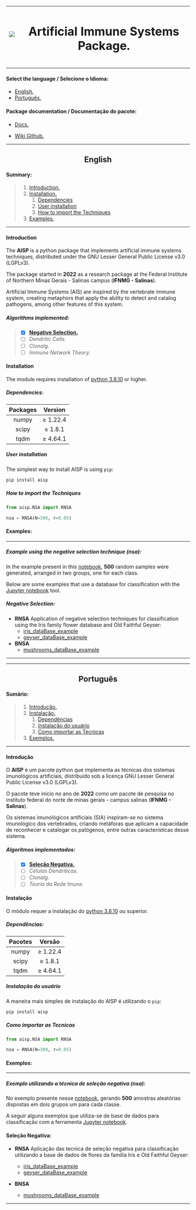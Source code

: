 <div align = center> 

|    <img src='https://ais-package.github.io/assets/images/logo-7b415c6841a3ed8a760eff38ecd996b8.svg'/>   |     <h1 class='text-title' align=center>**Artificial Immune Systems Package.**</h1>  |
|:-------------:|:-------------:|

</div>

---

#### Select the language / Selecione o Idioma:

<div class='language-options'>

* [English.](#english)
* [Português.](#português)

</div>

#### Package documentation / Documentação do pacote:

* [Docs.](https://ais-package.github.io/docs/intro)

* [Wiki Github.](https://github.com/AIS-Package/aisp/wiki)

---

<section id='english'>
<div align = center> 

## English

</div>

#### Summary:

> 1. [Introduction.](#introduction)
> 2. [Installation.](#installation)
>    1. [Dependencies](#dependencies)
>    2. [User installation](#user-installation)
>    3. [How to import the Techniques](#how-to-import-the-techniques)
> 3. [Examples.](#examples)

---
<section id='introduction'>

#### Introduction

The **AISP** is a python package that implements artificial immune systems techniques, distributed under the GNU Lesser General Public License v3.0 (LGPLv3).

The package started in **2022** as a research package at the Federal Institute of Northern Minas Gerais - Salinas campus (**IFNMG - Salinas**).


Artificial Immune Systems (AIS) are inspired by the vertebrate immune system, creating metaphors that apply the ability to detect and catalog pathogens, among other features of this system.

##### Algorithms implemented:

> - [x] [**Negative Selection.**](https://ais-package.github.io/docs/aisp-techniques/Negative%20Selection/)
> - [ ] *Dendritic Cells.*
> - [ ] *Clonalg.*
> - [ ] *Immune Network Theory.*

</section>

<section id='installation'>

#### **Installation**

The module requires installation of [python 3.8.10](https://www.python.org/downloads/) or higher.

<section id='dependencies'>

##### **Dependencies:**
<div align = center> 


|    Packages   |     Version   |
|:-------------:|:-------------:|
|    numpy      |    ≥ 1.22.4   |
|    scipy      |    ≥ 1.8.1    |
|    tqdm       |    ≥ 4.64.1   |

</div>

</section>
<section id='user-installation'>

##### **User installation**

The simplest way to install AISP is using ``pip``:

```Bash
pip install aisp
```

</section>
<section id='how-to-import-the-techniques'>

##### **How to import the Techniques**

``` Python
from aisp.NSA import RNSA

nsa = RNSA(N=300, r=0.05)
```

</section>
</section>
<section id='examples'>

#### Examples:

---

##### Example using the negative selection technique (**nsa**):

In the example present in this [notebook](https://github.com/AIS-Package/aisp/blob/main/examples/RNSA/example_with_randomly_generated_dataset-en.ipynb), **500** random samples were generated, arranged in two groups, one for each class.

Below are some examples that use a database for classification with the [Jupyter notebook](https://jupyter.org/) tool.


##### **Negative Selection:**

+ **RNSA** Application of negative selection techniques for classification using the Iris family flower database and Old Faithful Geyser:
    + [iris_dataBase_example](https://github.com/AIS-Package/aisp/blob/main/examples/RNSA/iris_dataBase_example_en.ipynb)
    + [geyser_dataBase_example](https://github.com/AIS-Package/aisp/blob/main/examples/RNSA/geyser_dataBase_example_en.ipynb)
+ **BNSA** 
    + [mushrooms_dataBase_example](https://github.com/AIS-Package/aisp/blob/main/examples/BNSA/mushrooms_dataBase_example_en.ipynb)

---


</section>
</section>

---

<section id='português'>
<div align = center> 

## Português

</div>

#### Sumário:

> 1. [Introdução.](#introdução)
> 2. [Instalação.](#instalação)
>    1. [Dependências](#dependências)
>    2. [Instalação do usuário](#instalação-do-usuário)
>    3. [Como importar as Tecnicas](#como-importar-as-tecnicas)
> 3. [Exemplos.](#exemplos)

---
<section id='introdução'>

#### Introdução

O **AISP** é um pacote python que implementa as técnicas dos sistemas imunológicos artificiais, distribuído sob a licença GNU Lesser General Public License v3.0 (LGPLv3).

O pacote teve início no ano de **2022** como um pacote de pesquisa no instituto federal do norte de minas gerais - campus salinas (**IFNMG - Salinas**).

Os sistemas imunológicos artificiais (SIA) inspiram-se no sistema imunológico dos vertebrados, criando metáforas que aplicam a capacidade de reconhecer e catalogar os patógenos, entre outras características desse sistema.

##### Algoritmos implementados:

> - [x] [**Seleção Negativa.**](https://ais-package.github.io/docs/aisp-techniques/Negative%20Selection/)
> - [ ] *Células Dendríticas.*
> - [ ] *Clonalg.*
> - [ ] *Teoria da Rede Imune.*

</section>

<section id='introdução'>

#### **Instalação**


O módulo requer a instalação do [python 3.8.10](https://www.python.org/downloads/) ou superior.

<section id='dependências'>

##### **Dependências:**
<div align = center> 

|    Pacotes    |     Versão    |
|:-------------:|:-------------:|
|    numpy      |    ≥ 1.22.4   |
|    scipy      |    ≥ 1.8.1    |
|    tqdm       |    ≥ 4.64.1   |

</div>
</section>

<section id='instalação-do-usuário'>

##### **Instalação do usuário**

A maneira mais simples de instalação do AISP é utilizando o ``pip``:

```Bash
pip install aisp
```

</section>

<section id='como-importar-as-tecnicas'>

##### **Como importar as Tecnicas**

``` Python
from aisp.NSA import RNSA

nsa = RNSA(N=300, r=0.05)
```

</section>
</section>
<section id='exemplos'>

#### Exemplos:

---

##### Exemplo utilizando a técnica de seleção negativa (**nsa**):

No exemplo presente nesse [notebook](https://github.com/AIS-Package/aisp/blob/main/examples/RNSA/example_with_randomly_generated_dataset-pt.ipynb), gerando **500** amostras aleatórias dispostas em dois grupos um para cada classe.

A seguir alguns exemplos que utiliza-se de base de dados para classificação com a ferramenta [Jupyter notebook](https://jupyter.org/).

#### **Seleção Negativa:**

+ **RNSA** Aplicação das tecnica de seleção negativa para classificação utilizando a base de dados de flores da família Iris e Old Faithful Geyser:
    + [iris_dataBase_example](https://github.com/AIS-Package/aisp/blob/main/examples/RNSA/iris_dataBase_example_pt-br.ipynb)
    + [geyser_dataBase_example](https://github.com/AIS-Package/aisp/blob/main/examples/RNSA/geyser_dataBase_example_pt-br.ipynb)

+ **BNSA** 
    + [mushrooms_dataBase_example](https://github.com/AIS-Package/aisp/blob/main/examples/BNSA/mushrooms_dataBase_example_en.ipynb)


---

</section>
</section>